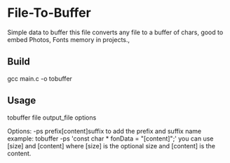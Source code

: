 # File-To-Buffer
<p>Simple data to buffer this file converts any file to a buffer of chars, good to embed Photos, Fonts memory in projects.,</p>


<h2>Build</h2>
gcc main.c -o tobuffer
<h2>Usage</h2>
tobuffer file output_file options


Options:
  -ps prefix[content]suffix  to add the prefix and suffix name example: tobuffer -ps 'const char * fonData = "[content]";'
  you can use [size] and [content] where [size] is the optional size and [content] is the content.
